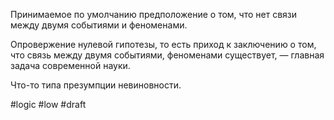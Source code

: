 Принимаемое по умолчанию предположение о том, что нет связи между двумя событиями и феноменами.

Опровержение нулевой гипотезы, то есть приход к заключению о том, что связь между двумя событиями, феноменами существует, — главная задача современной науки.

Что-то типа презумпции невиновности.

#logic #low 
#draft
